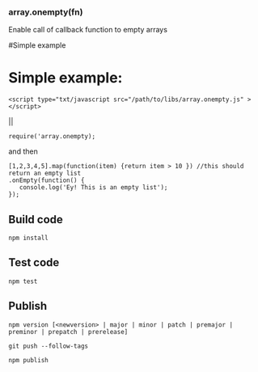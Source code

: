 ### array.onempty(fn)

Enable call of callback function to empty arrays


#Simple example


# Simple example:

    <script type="txt/javascript src="/path/to/libs/array.onempty.js" ></script>

||

    require('array.onempty);

and then

    [1,2,3,4,5].map(function(item) {return item > 10 }) //this should return an empty list
    .onEmpty(function() {
       console.log('Ey! This is an empty list');
    });



## Build code
    npm install

## Test code
    npm test

## Publish

    npm version [<newversion> | major | minor | patch | premajor | preminor | prepatch | prerelease]

    git push --follow-tags

    npm publish

